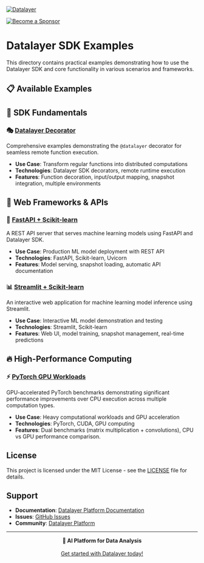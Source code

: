 [![Datalayer](https://assets.datalayer.tech/datalayer-25.svg)](https://datalayer.io)

[![Become a Sponsor](https://img.shields.io/static/v1?label=Become%20a%20Sponsor&message=%E2%9D%A4&logo=GitHub&style=flat&color=1ABC9C)](https://github.com/sponsors/datalayer)

# Datalayer SDK Examples

This directory contains practical examples demonstrating how to use the Datalayer SDK and core functionality in various scenarios and frameworks.

## 📋 Available Examples

## 🎯 SDK Fundamentals

### 🎭 [Datalayer Decorator](./decorator/README.md)

Comprehensive examples demonstrating the `@datalayer` decorator for seamless remote function execution.

- **Use Case**: Transform regular functions into distributed computations
- **Technologies**: Datalayer SDK decorators, remote runtime execution
- **Features**: Function decoration, input/output mapping, snapshot integration, multiple environments

## 🚀 Web Frameworks & APIs

### 🚀 [FastAPI + Scikit-learn](./fastapi-sklearn/README.md)

A REST API server that serves machine learning models using FastAPI and Datalayer SDK.

- **Use Case**: Production ML model deployment with REST API
- **Technologies**: FastAPI, Scikit-learn, Uvicorn
- **Features**: Model serving, snapshot loading, automatic API documentation

### 📊 [Streamlit + Scikit-learn](./streamlit-sklearn/README.md)

An interactive web application for machine learning model inference using Streamlit.

- **Use Case**: Interactive ML model demonstration and testing
- **Technologies**: Streamlit, Scikit-learn
- **Features**: Web UI, model training, snapshot management, real-time predictions

## 🔥 High-Performance Computing

### ⚡ [PyTorch GPU Workloads](./pytorch-workloads/README.md)

GPU-accelerated PyTorch benchmarks demonstrating significant performance improvements over CPU execution across multiple computation types.

- **Use Case**: Heavy computational workloads and GPU acceleration
- **Technologies**: PyTorch, CUDA, GPU computing
- **Features**: Dual benchmarks (matrix multiplication + convolutions), CPU vs GPU performance comparison.

## License

This project is licensed under the MIT License - see the [LICENSE](../../LICENSE) file for details.

## Support

- **Documentation**: [Datalayer Platform Documentation](https://docs.datalayer.app/)
- **Issues**: [GitHub Issues](https://github.com/datalayer/core/issues)
- **Community**: [Datalayer Platform](https://datalayer.app/)

---

<p align="center">
  <strong>🚀 AI Platform for Data Analysis</strong><br></br>
  <a href="https://datalayer.app/">Get started with Datalayer today!</a>
</p>
